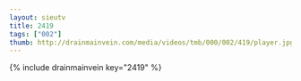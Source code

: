 ```yaml
--- 
layout: sieutv
title: 2419
tags: ["002"]
thumb: http://drainmainvein.com/media/videos/tmb/000/002/419/player.jpg
---
```

{% include drainmainvein key="2419" %} 
